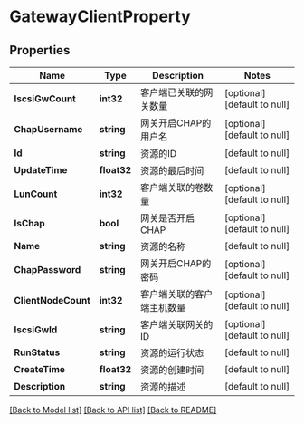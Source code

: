 # GatewayClientProperty

## Properties
Name | Type | Description | Notes
------------ | ------------- | ------------- | -------------
**IscsiGwCount** | **int32** | 客户端已关联的网关数量 | [optional] [default to null]
**ChapUsername** | **string** | 网关开启CHAP的用户名 | [optional] [default to null]
**Id** | **string** | 资源的ID | [default to null]
**UpdateTime** | **float32** | 资源的最后时间 | [default to null]
**LunCount** | **int32** | 客户端关联的卷数量 | [optional] [default to null]
**IsChap** | **bool** | 网关是否开启CHAP | [optional] [default to null]
**Name** | **string** | 资源的名称 | [default to null]
**ChapPassword** | **string** | 网关开启CHAP的密码 | [optional] [default to null]
**ClientNodeCount** | **int32** | 客户端关联的客户端主机数量 | [optional] [default to null]
**IscsiGwId** | **string** | 客户端关联网关的ID | [optional] [default to null]
**RunStatus** | **string** | 资源的运行状态 | [default to null]
**CreateTime** | **float32** | 资源的创建时间 | [default to null]
**Description** | **string** | 资源的描述 | [default to null]

[[Back to Model list]](../README.md#documentation-for-models) [[Back to API list]](../README.md#documentation-for-api-endpoints) [[Back to README]](../README.md)


